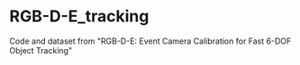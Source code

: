 # RGB-D-E_tracking
Code and dataset from "RGB-D-E: Event Camera Calibration for Fast 6-DOF Object Tracking"
